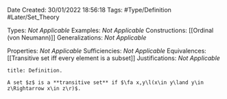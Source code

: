 <div class="topSpace"></div>

Date Created: 30/01/2022 18:56:18
Tags: #Type/Definition #Later/Set_Theory

Types: <i>Not Applicable</i>
Examples: <i>Not Applicable</i>
Constructions: [[Ordinal (von Neumann)]]
Generalizations: <i>Not Applicable</i>

Properties: <i>Not Applicable</i>
Sufficiencies: <i>Not Applicable</i>
Equivalences: [[Transitive set iff every element is a subset]]
Justifications: <i>Not Applicable</i>

``` ad-Definition
title: Definition.

A set $z$ is a **transitive set** if $\fa x,y\l(x\in y\land y\in z\Rightarrow x\in z\r)$.

```
